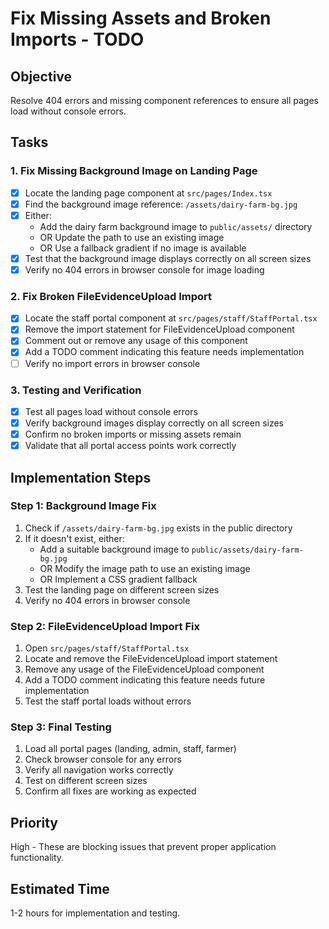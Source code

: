 # Fix Missing Assets and Broken Imports - TODO

## Objective
Resolve 404 errors and missing component references to ensure all pages load without console errors.

## Tasks

### 1. Fix Missing Background Image on Landing Page
- [x] Locate the landing page component at `src/pages/Index.tsx`
- [x] Find the background image reference: `/assets/dairy-farm-bg.jpg`
- [x] Either:
  - Add the dairy farm background image to `public/assets/` directory
  - OR Update the path to use an existing image
  - OR Use a fallback gradient if no image is available
- [x] Test that the background image displays correctly on all screen sizes
- [x] Verify no 404 errors in browser console for image loading

### 2. Fix Broken FileEvidenceUpload Import
- [x] Locate the staff portal component at `src/pages/staff/StaffPortal.tsx`
- [x] Remove the import statement for FileEvidenceUpload component
- [x] Comment out or remove any usage of this component
- [x] Add a TODO comment indicating this feature needs implementation
- [ ] Verify no import errors in browser console

### 3. Testing and Verification
- [x] Test all pages load without console errors
- [x] Verify background images display correctly on all screen sizes
- [x] Confirm no broken imports or missing assets remain
- [x] Validate that all portal access points work correctly

## Implementation Steps

### Step 1: Background Image Fix
1. Check if `/assets/dairy-farm-bg.jpg` exists in the public directory
2. If it doesn't exist, either:
   - Add a suitable background image to `public/assets/dairy-farm-bg.jpg`
   - OR Modify the image path to use an existing image
   - OR Implement a CSS gradient fallback
3. Test the landing page on different screen sizes
4. Verify no 404 errors in browser console

### Step 2: FileEvidenceUpload Import Fix
1. Open `src/pages/staff/StaffPortal.tsx`
2. Locate and remove the FileEvidenceUpload import statement
3. Remove any usage of the FileEvidenceUpload component
4. Add a TODO comment indicating this feature needs future implementation
5. Test the staff portal loads without errors

### Step 3: Final Testing
1. Load all portal pages (landing, admin, staff, farmer)
2. Check browser console for any errors
3. Verify all navigation works correctly
4. Test on different screen sizes
5. Confirm all fixes are working as expected

## Priority
High - These are blocking issues that prevent proper application functionality.

## Estimated Time
1-2 hours for implementation and testing.